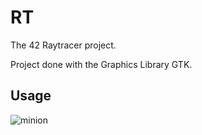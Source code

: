 # RT

The 42 Raytracer project.

Project done with the Graphics Library GTK.
## Usage

![minion](https://raw.githubusercontent.com/lnieto-m/RT/master/screenshots/minion.jpg)
